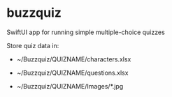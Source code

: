 # buzzquiz

SwiftUI app for running simple multiple-choice quizzes

Store quiz data in:

- ~/Buzzquiz/QUIZNAME/characters.xlsx

- ~/Buzzquiz/QUIZNAME/questions.xlsx

- ~/Buzzquiz/QUIZNAME/Images/*.jpg

  






